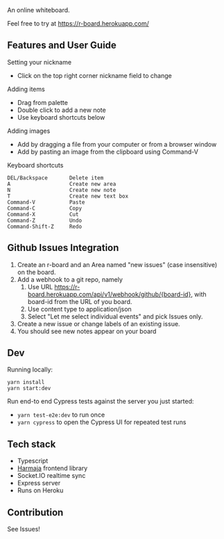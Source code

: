 An online whiteboard.

Feel free to try at https://r-board.herokuapp.com/

## Features and User Guide

Setting your nickname

- Click on the top right corner nickname field to change

Adding items

- Drag from palette
- Double click to add a new note
- Use keyboard shortcuts below 

Adding images

- Add by dragging a file from your computer or from a browser window
- Add by pasting an image from the clipboard using Command-V

Keyboard shortcuts

```
DEL/Backspace       Delete item
A                   Create new area
N                   Create new note
T                   Create new text box
Command-V           Paste
Command-C           Copy
Command-X           Cut
Command-Z           Undo
Command-Shift-Z     Redo
```

## Github Issues Integration

1. Create an r-board and an Area named "new issues" (case insensitive) on the board.
2. Add a webhook to a git repo, namely
    1. Use URL https://r-board.herokuapp.com/api/v1/webhook/github/{board-id}, with board-id from the URL of you board.
    2. Use content type to application/json
    3. Select "Let me select individual events" and pick Issues only.
3. Create a new issue or change labels of an existing issue.
4. You should see new notes appear on your board

## Dev

Running locally:

```
yarn install
yarn start:dev
```

Run end-to end Cypress tests against the server you just started:

-   `yarn test-e2e:dev` to run once
-   `yarn cypress` to open the Cypress UI for repeated test runs

## Tech stack

-   Typescript
-   [Harmaja](https://github.com/raimohanska/harmaja) frontend library
-   Socket.IO realtime sync
-   Express server
-   Runs on Heroku

## Contribution

See Issues!

